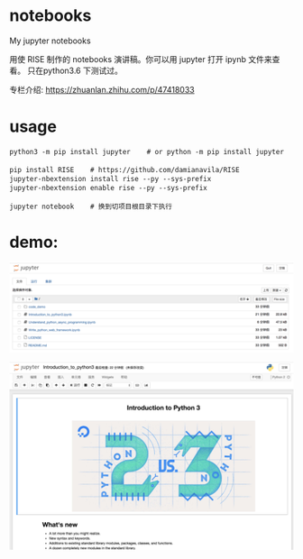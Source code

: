 # notebooks

My jupyter notebooks

用使 RISE 制作的 notebooks 演讲稿。你可以用 jupyter 打开 ipynb 文件来查看。
只在python3.6 下测试过。

专栏介绍: https://zhuanlan.zhihu.com/p/47418033

# usage

```
python3 -m pip install jupyter    # or python -m pip install jupyter

pip install RISE    # https://github.com/damianavila/RISE
jupyter-nbextension install rise --py --sys-prefix
jupyter-nbextension enable rise --py --sys-prefix

jupyter notebook    # 换到切项目根目录下执行
```

# demo:

![](imgs/demo1.png)

![](imgs/demo2.png)
